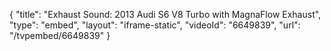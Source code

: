 {
    "title": "Exhaust Sound: 2013 Audi S6 V8 Turbo with MagnaFlow Exhaust",
    "type": "embed",
    "layout": "iframe-static",
    "videoId": "6649839",
    "url": "\/tvpembed\/6649839"
}